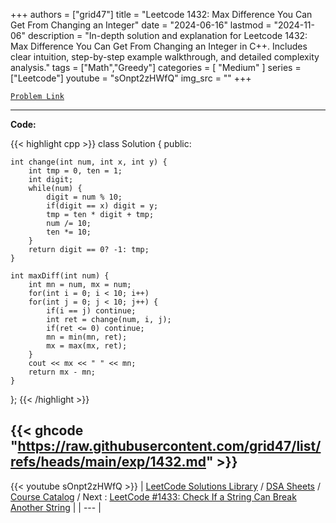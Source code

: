 
+++
authors = ["grid47"]
title = "Leetcode 1432: Max Difference You Can Get From Changing an Integer"
date = "2024-06-16"
lastmod = "2024-11-06"
description = "In-depth solution and explanation for Leetcode 1432: Max Difference You Can Get From Changing an Integer in C++. Includes clear intuition, step-by-step example walkthrough, and detailed complexity analysis."
tags = ["Math","Greedy"]
categories = [
    "Medium"
]
series = ["Leetcode"]
youtube = "sOnpt2zHWfQ"
img_src = ""
+++



[`Problem Link`](https://leetcode.com/problems/max-difference-you-can-get-from-changing-an-integer/description/)

---
**Code:**

{{< highlight cpp >}}
class Solution {
public:
    
    int change(int num, int x, int y) {
        int tmp = 0, ten = 1;
        int digit;
        while(num) {
            digit = num % 10;
            if(digit == x) digit = y;
            tmp = ten * digit + tmp;
            num /= 10;
            ten *= 10;
        }
        return digit == 0? -1: tmp;
    }
    
    int maxDiff(int num) {
        int mn = num, mx = num;
        for(int i = 0; i < 10; i++)
        for(int j = 0; j < 10; j++) {
            if(i == j) continue;
            int ret = change(num, i, j);
            if(ret <= 0) continue;
            mn = min(mn, ret);
            mx = max(mx, ret);
        }
        cout << mx << " " << mn;
        return mx - mn;
    }
};
{{< /highlight >}}

{{< ghcode "https://raw.githubusercontent.com/grid47/list/refs/heads/main/exp/1432.md" >}}
---
{{< youtube sOnpt2zHWfQ >}}
| [LeetCode Solutions Library](https://grid47.xyz/leetcode/) / [DSA Sheets](https://grid47.xyz/sheets/) / [Course Catalog](https://grid47.xyz/courses/) / Next : [LeetCode #1433: Check If a String Can Break Another String](https://grid47.xyz/leetcode/solution-1433-check-if-a-string-can-break-another-string/) |
| --- |

